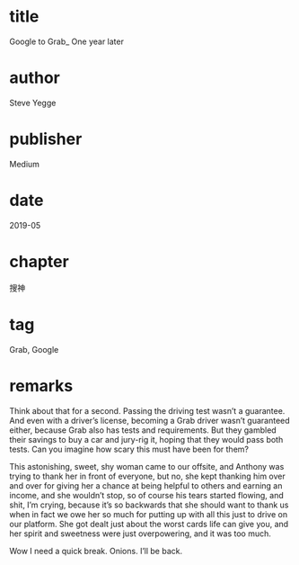 # title
Google to Grab_ One year later

# author
Steve Yegge

# publisher
Medium

# date
2019-05

# chapter
搜神

# tag
Grab, Google

# remarks
Think about that for a second. Passing the driving test wasn’t a guarantee. And even with a driver’s license, becoming a Grab driver wasn’t guaranteed either, because Grab also has tests and requirements. But they gambled their savings to buy a car and jury-rig it, hoping that they would pass both tests. Can you imagine how scary this must have been for them?

This astonishing, sweet, shy woman came to our offsite, and Anthony was trying to thank her in front of everyone, but no, she kept thanking him over and over for giving her a chance at being helpful to others and earning an income, and she wouldn’t stop, so of course his tears started flowing, and shit, I’m crying, because it’s so backwards that she should want to thank us when in fact we owe her so much for putting up with all this just to drive on our platform. She got dealt just about the worst cards life can give you, and her spirit and sweetness were just overpowering, and it was too much.

Wow I need a quick break. Onions. I’ll be back.
